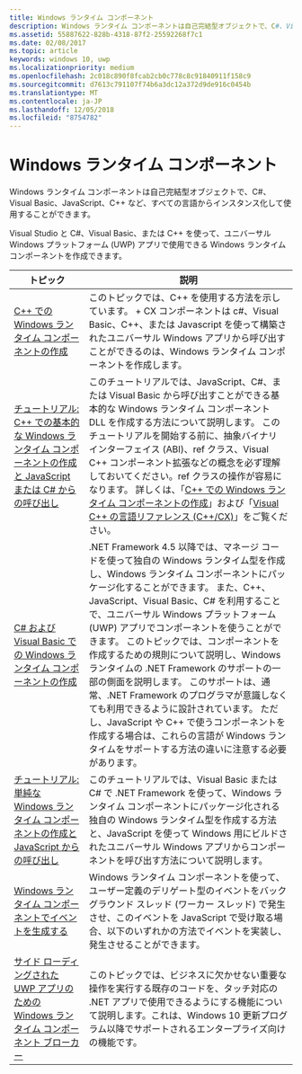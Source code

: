 ```yaml
---
title: Windows ランタイム コンポーネント
description: Windows ランタイム コンポーネントは自己完結型オブジェクトで、C#、Visual Basic、JavaScript、C++ など、すべての言語からインスタンス化して使用することができます。
ms.assetid: 55887622-828b-4318-87f2-25592268f7c1
ms.date: 02/08/2017
ms.topic: article
keywords: windows 10, uwp
ms.localizationpriority: medium
ms.openlocfilehash: 2c018c890f8fcab2cb0c778c8c91840911f158c9
ms.sourcegitcommit: d7613c791107f74b6a3dc12a372d9de916c0454b
ms.translationtype: MT
ms.contentlocale: ja-JP
ms.lasthandoff: 12/05/2018
ms.locfileid: "8754782"
---
```

# <a name="windows-runtime-components"></a>Windows ランタイム コンポーネント
Windows ランタイム コンポーネントは自己完結型オブジェクトで、C#、Visual Basic、JavaScript、C++ など、すべての言語からインスタンス化して使用することができます。

Visual Studio と C#、Visual Basic、または C++ を使って、ユニバーサル Windows プラットフォーム (UWP) アプリで使用できる Windows ランタイム コンポーネントを作成できます。

| トピック | 説明 |
|-------|-------------|
| [C++ での Windows ランタイム コンポーネントの作成](creating-windows-runtime-components-in-cpp.md) | このトピックでは、C++ を使用する方法を示しています。 + CX コンポーネントは c#、Visual Basic、C++、または Javascript を使って構築されたユニバーサル Windows アプリから呼び出すことができるのは、Windows ランタイム コンポーネントを作成します。 |
| [チュートリアル: C++ での基本的な Windows ランタイム コンポーネントの作成と JavaScript または C# からの呼び出し](walkthrough-creating-a-basic-windows-runtime-component-in-cpp-and-calling-it-from-javascript-or-csharp.md) | このチュートリアルでは、JavaScript、C#、または Visual Basic から呼び出すことができる基本的な Windows ランタイム コンポーネント DLL を作成する方法について説明します。 このチュートリアルを開始する前に、抽象バイナリ インターフェイス (ABI)、ref クラス、Visual C++ コンポーネント拡張などの概念を必ず理解しておいてください。ref クラスの操作が容易になります。 詳しくは、「[C++ での Windows ランタイム コンポーネントの作成](creating-windows-runtime-components-in-cpp.md)」および「[Visual C++ の言語リファレンス (C++/CX)](https://msdn.microsoft.com/library/windows/apps/xaml/hh699871.aspx)」をご覧ください。 |
| [C# および Visual Basic での Windows ランタイム コンポーネントの作成](creating-windows-runtime-components-in-csharp-and-visual-basic.md) | .NET Framework 4.5 以降では、マネージ コードを使って独自の Windows ランタイム型を作成し、Windows ランタイム コンポーネントにパッケージ化することができます。 また、C++、JavaScript、Visual Basic、C# を利用することで、ユニバーサル Windows プラットフォーム (UWP) アプリでコンポーネントを使うことができます。 このトピックでは、コンポーネントを作成するための規則について説明し、Windows ランタイムの .NET Framework のサポートの一部の側面を説明します。 このサポートは、通常、.NET Framework のプログラマが意識しなくても利用できるように設計されています。 ただし、JavaScript や C++ で使うコンポーネントを作成する場合は、これらの言語が Windows ランタイムをサポートする方法の違いに注意する必要があります。 |
| [チュートリアル: 単純な Windows ランタイム コンポーネントの作成と JavaScript からの呼び出し](walkthrough-creating-a-simple-windows-runtime-component-and-calling-it-from-javascript.md) | このチュートリアルでは、Visual Basic または C# で .NET Framework を使って、Windows ランタイム コンポーネントにパッケージ化される独自の Windows ランタイム型を作成する方法と、JavaScript を使って Windows 用にビルドされたユニバーサル Windows アプリからコンポーネントを呼び出す方法について説明します。 |
| [Windows ランタイム コンポーネントでイベントを生成する](raising-events-in-windows-runtime-components.md) | Windows ランタイム コンポーネントを使って、ユーザー定義のデリゲート型のイベントをバック グラウンド スレッド (ワーカー スレッド) で発生させ、このイベントを JavaScript で受け取る場合、以下のいずれかの方法でイベントを実装し、発生させることができます。 | 
| [サイド ローディングされた UWP アプリのための Windows ランタイム コンポーネント ブローカー](brokered-windows-runtime-components-for-side-loaded-windows-store-apps.md) | このトピックでは、ビジネスに欠かせない重要な操作を実行する既存のコードを、タッチ対応の .NET アプリで使用できるようにする機能について説明します。これは、Windows 10 更新プログラム以降でサポートされるエンタープライズ向けの機能です。 |
